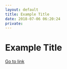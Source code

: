 ```yaml
---
layout: default
title: Example Title
date: 2018-07-06 06:20:24
private: 
---
```


# Example Title

[Go to link](http://example.com)

